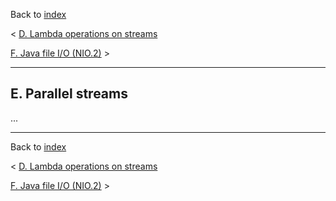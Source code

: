 Back to [index](README.md)

&lt; [D. Lambda operations on streams](D-LambdaOperationsOnStreams.md)

[F. Java file I/O (NIO.2)](F-JavaFileIO.md) &gt;

---

## E. Parallel streams

...

---

Back to [index](README.md)

&lt; [D. Lambda operations on streams](D-LambdaOperationsOnStreams.md)

[F. Java file I/O (NIO.2)](F-JavaFileIO.md) &gt;
